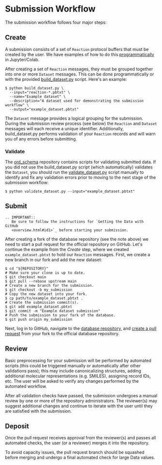 # Submission Workflow

The submission workflow follows four major steps:

## Create

A submission consists of a set of `Reaction` protocol buffers that must be
created by the user. We have examples of how to do this
[programmatically](schema.html#jupyter-colab) in Jupyter/Colab.

After creating a set of `Reaction` messages, they must be grouped together into
one or more `Dataset` messages. This can be done programmatically or with the
provided
[build_dataset.py](https://github.com/Open-Reaction-Database/ord-schema/blob/main/ord_schema/scripts/build_dataset.py)
script. Here's an example:

```shell
$ python build_dataset.py \
  --input="reaction-*.pbtxt" \
  --name="Example dataset" \
  --description="A dataset used for demonstrating the submission workflow" \
  --output="example_dataset.pbtxt"
```

The `Dataset` message provides a logical grouping for the submission. During the
submission review process (see below) the `Reaction` and `Dataset` messages will
each receive a unique identifier. Additionally, build_dataset.py performs
validation of your `Reaction` records and will warn you of any errors before
submitting.

### Validate

The [ord_schema](https://github.com/Open-Reaction-Database/ord-schema)
repository contains scripts for validating submitted data. If you did not use
the build_dataset.py script (which automatically) validates the `Dataset`, you
should run the
[validate_dataset.py](https://github.com/Open-Reaction-Database/ord-schema/blob/main/ord_schema/scripts/validate_dataset.py)
script manually to identify and fix any validation errors prior to moving to the
next stage of the submission workflow:

```shell
$ python validate_dataset.py --input="example_dataset.pbtxt"
```

## Submit

```eval_rst
.. IMPORTANT::
   Be sure to follow the instructions for `Getting the Data with GitHub
   <overview.html#id1>`_ before starting your submission.
```

After creating a fork of the database repository (see the note above) we need to
start a pull request for the official repository on GitHub. Let's continue the
example from the _Create_ step, where we created `example_dataset.pbtxt` to hold
our `Reaction` messages. First, we create a new branch in our fork and add the
new dataset:

```shell
$ cd "${REPOSITORY}"
# Make sure your clone is up to date.
$ git checkout main
$ git pull --rebase upstream main
# Create a new branch for the submission.
$ git checkout -b my_submission
# Copy the new dataset into your fork.
$ cp path/to/example_dataset.pbtxt .
# Create the submission commit(s).
$ git add example_dataset.pbtxt
$ git commit -m "Example dataset submission"
# Push the submission to your fork of the database.
$ git push origin my_submission
```

Next, log in to GitHub, navigate to the [database
repository](https://github.com/Open-Reaction-Database/ord-data), and
[create a pull request](https://help.github.com/en/github/collaborating-with-issues-and-pull-requests/creating-a-pull-request-from-a-fork)
from your fork to the official database repository.

## Review

Basic preprocessing for your submission will be performed by automated scripts
(this could be triggered manually or automatically after other validations
pass); this may include canonicalizing structures, adding additional molecular
representations (e.g. SMILES), assigning record IDs, etc. The user will be asked
to verify any changes performed by the automated workflow.

After all validation checks have passed, the submission undergoes a manual
review by one or more of the repository administrators. The reviewer(s) may
suggest additional changes and continue to iterate with the user until they are
satisfied with the submission.

## Deposit  

Once the pull request receives approval from the reviewer(s) and passes all
automated checks, the user (or a reviewer) merges it into the repository.

To avoid capacity issues, the pull request branch should be squashed before
merging and undergo a final automated check for large Data values.
